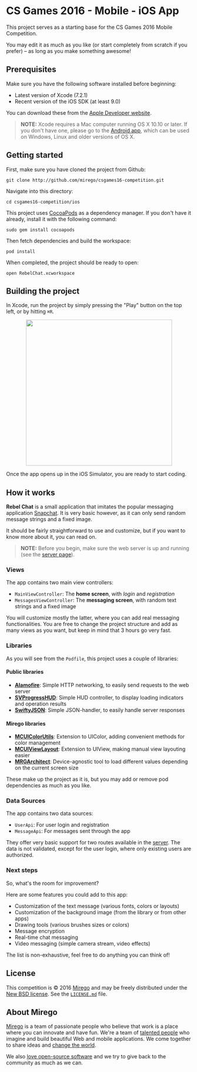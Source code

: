 # CS Games 2016 - Mobile - iOS App

This project serves as a starting base for the CS Games 2016 Mobile Competition.

You may edit it as much as you like (or start completely from scratch if you prefer) – as long as you make something awesome!

## Prerequisites

Make sure you have the following software installed before beginning:

- Latest version of Xcode (7.2.1)
- Recent version of the iOS SDK (at least 9.0)

You can download these from the [Apple Developer website](https://developer.apple.com/downloads/).

> **NOTE:** Xcode requires a Mac computer running OS X 10.10 or later. If you don't have one, please go to the [Android app](https://github.com/mirego/csgames16-competition/tree/master/android), which can be used on Windows, Linux and older versions of OS X.

## Getting started

First, make sure you have cloned the project from Github:

```
git clone http://github.com/mirego/csgames16-competition.git
```

Navigate into this directory:

```
cd csgames16-competition/ios
```

This project uses [CocoaPods](https://cocoapods.org/) as a dependency manager. If you don't have it already, install it with the following command:

```
sudo gem install cocoapods
```

Then fetch dependencies and build the workspace:

```
pod install
```

When completed, the project should be ready to open:

```
open RebelChat.xcworkspace
```

## Building the project

In Xcode, run the project by simply pressing the "Play" button on the top left, or by hitting `⌘R`.

<p align="center"><img width="397" src="https://cloud.githubusercontent.com/assets/4378424/13624346/1c8ac8c0-e57b-11e5-9a4d-af6d4a104255.png"></p>

Once the app opens up in the iOS Simulator, you are ready to start coding.

## How it works

**Rebel Chat** is a small application that imitates the popular messaging application [Snapchat](https://www.snapchat.com/). It is very basic however, as it can only send random message strings and a fixed image.

It should be fairly straightforward to use and customize, but if you want to know more about it, you can read on.

> **NOTE:** Before you begin, make sure the web server is up and running (see the [server page](https://github.com/mirego/csgames16-competition/tree/master/server)).

### Views

The app contains two main view controllers:

- `MainViewController`: The **home screen**, with *login* and *registration*
- `MessagesViewController`: The **messaging screen**, with random text strings and a fixed image

You will customize mostly the latter, where you can add real messaging functionalities. You are free to change the project structure and add as many views as you want, but keep in mind that 3 hours go very fast.

### Libraries

As you will see from the `Podfile`, this project uses a couple of libraries:

#### Public libraries
- **[Alamofire](https://github.com/Alamofire/Alamofire)**: Simple HTTP networking, to easily send requests to the web server
- **[SVProgressHUD](https://github.com/SVProgressHUD/SVProgressHUD)**: Simple HUD controller, to display loading indicators and operation results
- **[SwiftyJSON](https://github.com/SwiftyJSON/SwiftyJSON)**: Simple JSON-handler, to easily handle server responses

#### Mirego libraries
- **[MCUIColorUtils](https://github.com/mirego/MCUIColorUtils)**: Extension to UIColor, adding convenient methods for color management
- **[MCUIViewLayout](https://github.com/mirego/MCUIViewLayout)**: Extension to UIView, making manual view layouting easier
- **[MRGArchitect](https://github.com/mirego/MRGArchitect)**: Device-agnostic tool to load different values depending on the current screen size

These make up the project as it is, but you may add or remove pod dependencies as much as you like.

### Data Sources

The app contains two data sources:

- `UserApi`: For user login and registration
- `MessageApi`: For messages sent through the app

They offer very basic support for two routes available in the [server](https://github.com/mirego/csgames16-competition/tree/master/server). The data is not validated, except for the user login, where only existing users are authorized.

### Next steps

So, what's the room for improvement?

Here are some features you could add to this app:

- Customization of the text message (various fonts, colors or layouts)
- Customization of the background image (from the library or from other apps)
- Drawing tools (various brushes sizes or colors)
- Message encryption
- Real-time chat messaging
- Video messaging (simple camera stream, video effects)

The list is non-exhaustive, feel free to do anything you can think of!

## License

This competition is © 2016 [Mirego](http://www.mirego.com) and may be freely
distributed under the [New BSD license](http://opensource.org/licenses/BSD-3-Clause).
See the [`LICENSE.md`](https://github.com/mirego/csgames16-competition/blob/master/LICENSE.md) file.

## About Mirego

[Mirego](http://mirego.com) is a team of passionate people who believe that work is a place where you can innovate and have fun. We're a team of [talented people](http://life.mirego.com) who imagine and build beautiful Web and mobile applications. We come together to share ideas and [change the world](http://mirego.org).

We also [love open-source software](http://open.mirego.com) and we try to give back to the community as much as we can.
